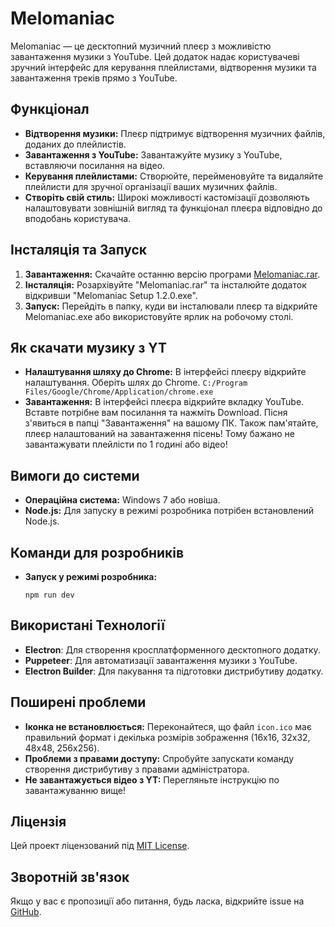 # Melomaniac

Melomaniac — це десктопний музичний плеєр з можливістю завантаження музики з YouTube. Цей додаток надає користувачеві зручний інтерфейс для керування плейлистами, відтворення музики та завантаження треків прямо з YouTube.

## Функціонал
- **Відтворення музики:** Плеєр підтримує відтворення музичних файлів, доданих до плейлистів.
- **Завантаження з YouTube:** Завантажуйте музику з YouTube, вставляючи посилання на відео.
- **Керування плейлистами:** Створюйте, перейменовуйте та видаляйте плейлисти для зручної організації ваших музичних файлів.
- **Створіть свій стиль:** Широкі можливості кастомізації дозволяють налаштовувати зовнішній вигляд та функціонал плеєра відповідно до вподобань користувача.

## Інсталяція та Запуск
1. **Завантаження:** Скачайте останню версію програми [Melomaniac.rar](https://github.com/yuriiavr/desctop-player/releases/download/Melomaniac/Melomaniac.1.2.0.rar).
2. **Інсталяція:** Розархівуйте "Melomaniac.rar" та інсталюйте додаток відкривши "Melomaniac Setup 1.2.0.exe".
3. **Запуск:** Перейдіть в папку, куди ви інсталювали плеєр та відкрийте Melomaniac.exe або використовуйте ярлик на робочому столі.

## Як скачати музику з YT
- **Налаштування шляху до Chrome:** В інтерфейсі плеєру відкрийте налаштування. Оберіть шлях до Chrome. `C:/Program Files/Google/Chrome/Application/chrome.exe`
- **Завантаження:** В інтерфейсі плеєра відкрийте вкладку YouTube. Вставте потрібне вам посилання та нажміть Download. Пісня з'явиться в папці "Завантаження" на вашому ПК. Також пам'ятайте, плеєр налаштований на завантаження пісень! Тому бажано не завантажувати плейлісти по 1 годині або відео!

## Вимоги до системи
- **Операційна система:** Windows 7 або новіша.
- **Node.js:** Для запуску в режимі розробника потрібен встановлений Node.js.

## Команди для розробників
- **Запуск у режимі розробника:**
  ```
  npm run dev
  ```

## Використані Технології
- **Electron**: Для створення кросплатформенного десктопного додатку.
- **Puppeteer**: Для автоматизації завантаження музики з YouTube.
- **Electron Builder**: Для пакування та підготовки дистрибутиву додатку.

## Поширені проблеми
- **Іконка не встановлюється:** Переконайтеся, що файл `icon.ico` має правильний формат і декілька розмірів зображення (16x16, 32x32, 48x48, 256x256).
- **Проблеми з правами доступу:** Спробуйте запускати команду створення дистрибутиву з правами адміністратора.
- **Не завантажується відео з YT:** Перегляньте інструкцію по завантажуванню вище!

## Ліцензія
Цей проект ліцензований під [MIT License](LICENSE).

## Зворотній зв'язок
Якщо у вас є пропозиції або питання, будь ласка, відкрийте issue на [GitHub](https://github.com/username/myPlayer/issues).

